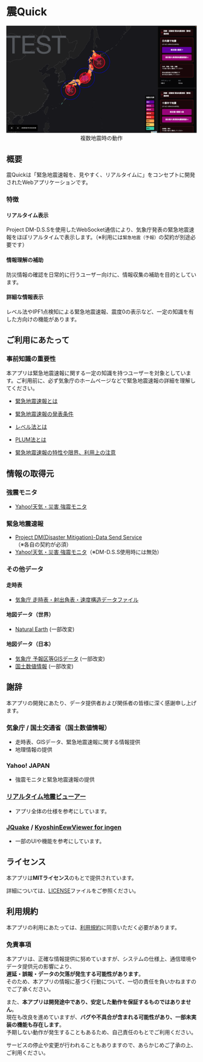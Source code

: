 # 震Quick

<div style="text-align: center;">
  <img src="images/screenshot.png" alt="screenshot" style="max-width: 100%; height: auto;">
  複数地震時の動作
</div>

## 概要

震Quickは「緊急地震速報を、見やすく、リアルタイムに」をコンセプトに開発されたWebアプリケーションです。

### 特徴

#### リアルタイム表示

Project DM-D.S.Sを使用したWebSocket通信により、気象庁発表の緊急地震速報をほぼリアルタイムで表示します。（※利用には`緊急地震（予報）`の契約が別途必要です）

#### 情報理解の補助

防災情報の確認を日常的に行うユーザー向けに、情報収集の補助を目的としています。

#### 詳細な情報表示

レベル法やIPF1点検知による緊急地震速報、震度0の表示など、一定の知識を有した方向けの機能があります。

## ご利用にあたって

### 事前知識の重要性

本アプリは緊急地震速報に関する一定の知識を持つユーザーを対象としています。ご利用前に、必ず気象庁のホームページなどで緊急地震速報の詳細を理解してください。

* [緊急地震速報とは](https://www.data.jma.go.jp/svd/eew/data/nc/shikumi/whats-eew.html)

* [緊急地震速報の発表条件](https://www.data.jma.go.jp/svd/eew/data/nc/shikumi/shousai.html#2)

* [レベル法とは](https://www.data.jma.go.jp/eew/data/nc/katsuyou/reference.pdf#page=15)

* [PLUM法とは](https://www.data.jma.go.jp/svd/eew/data/nc/plum/index.html)

* [緊急地震速報の特性や限界、利用上の注意](https://www.data.jma.go.jp/svd/eew/data/nc/shikumi/tokusei.html)

## 情報の取得元

### 強震モニタ

* [Yahoo!天気・災害 強震モニタ](https://typhoon.yahoo.co.jp/weather/jp/earthquake/kyoshin/)

### 緊急地震速報

* [Project DM(Disaster Mitigation)-Data Send Service](https://dmdata.jp)（※各自の契約が必須）
* [Yahoo!天気・災害 強震モニタ](https://typhoon.yahoo.co.jp/weather/jp/earthquake/kyoshin/)（※DM-D.S.S使用時には無効）

### その他データ

#### 走時表

* [気象庁 走時表・射出角表・速度構造データファイル](https://www.data.jma.go.jp/eqev/data/bulletin/catalog/appendix/trtime/trt_j.html)

#### 地図データ（世界）

* [Natural Earth](https://www.naturalearthdata.com/) (一部改変)

#### 地図データ（日本）

* [気象庁 予報区等GISデータ](https://www.data.jma.go.jp/developer/gis.html) (一部改変)
* [国土数値情報](https://nlftp.mlit.go.jp/ksj/gml/datalist/KsjTmplt-N03-v3_1.html) (一部改変)

## 謝辞
本アプリの開発にあたり、データ提供者および関係者の皆様に深く感謝申し上げます。

### 気象庁 / 国土交通省（国土数値情報）
* 走時表、GISデータ、緊急地震速報に関する情報提供
* 地理情報の提供

### Yahoo! JAPAN
* 強震モニタと緊急地震速報の提供

### [リアルタイム地震ビューアー](https://github.com/kotoho7/scratch-realtime-earthquake-viewer-page)
* アプリ全体の仕様を参考にしています。

### [JQuake](https://jquake.net) / [KyoshinEewViewer for ingen](https://github.com/ingen084/KyoshinEewViewerIngen)
* 一部のUIや機能を参考にしています。

## ライセンス

本アプリは**MITライセンス**のもとで提供されています。

詳細については、[LICENSE](LICENSE)ファイルをご参照ください。

## 利用規約

本アプリの利用にあたっては、[利用規約](TERMS.md)に同意いただく必要があります。

### 免責事項

本アプリは、正確な情報提供に努めていますが、システムの仕様上、通信環境やデータ提供元の影響により、  
**遅延・誤報・データの欠落が発生する可能性があります**。  
そのため、本アプリの情報に基づく行動について、一切の責任を負いかねますのでご了承ください。  

また、**本アプリは開発途中であり、安定した動作を保証するものではありません**。  
現在も改良を進めていますが、**バグや不具合が含まれる可能性があり、一部未実装の機能も存在します**。  
予期しない動作が発生することもあるため、自己責任のもとでご利用ください。  

サービスの停止や変更が行われることもありますので、あらかじめご了承の上、ご利用ください。
